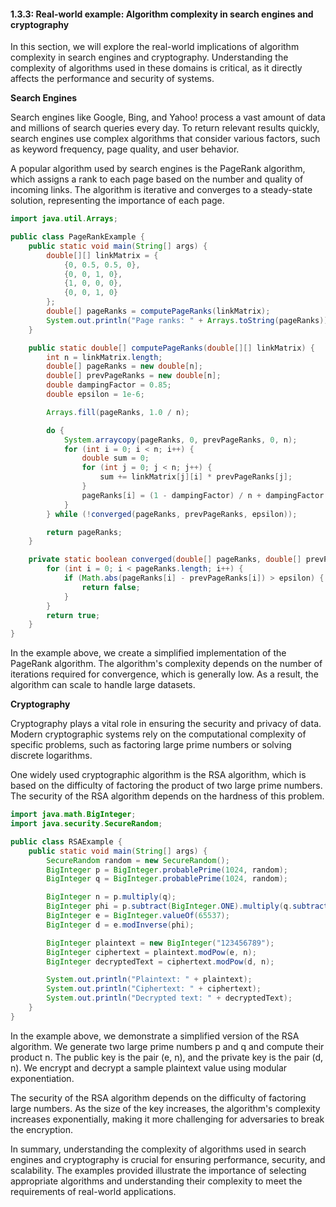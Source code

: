 #### 1.3.3: Real-world example: Algorithm complexity in search engines and cryptography

In this section, we will explore the real-world implications of algorithm complexity in search engines and cryptography. Understanding the complexity of algorithms used in these domains is critical, as it directly affects the performance and security of systems.

**Search Engines**

Search engines like Google, Bing, and Yahoo! process a vast amount of data and millions of search queries every day. To return relevant results quickly, search engines use complex algorithms that consider various factors, such as keyword frequency, page quality, and user behavior.

A popular algorithm used by search engines is the PageRank algorithm, which assigns a rank to each page based on the number and quality of incoming links. The algorithm is iterative and converges to a steady-state solution, representing the importance of each page.

```java
import java.util.Arrays;

public class PageRankExample {
    public static void main(String[] args) {
        double[][] linkMatrix = {
            {0, 0.5, 0.5, 0},
            {0, 0, 1, 0},
            {1, 0, 0, 0},
            {0, 0, 1, 0}
        };
        double[] pageRanks = computePageRanks(linkMatrix);
        System.out.println("Page ranks: " + Arrays.toString(pageRanks));
    }

    public static double[] computePageRanks(double[][] linkMatrix) {
        int n = linkMatrix.length;
        double[] pageRanks = new double[n];
        double[] prevPageRanks = new double[n];
        double dampingFactor = 0.85;
        double epsilon = 1e-6;

        Arrays.fill(pageRanks, 1.0 / n);

        do {
            System.arraycopy(pageRanks, 0, prevPageRanks, 0, n);
            for (int i = 0; i < n; i++) {
                double sum = 0;
                for (int j = 0; j < n; j++) {
                    sum += linkMatrix[j][i] * prevPageRanks[j];
                }
                pageRanks[i] = (1 - dampingFactor) / n + dampingFactor * sum;
            }
        } while (!converged(pageRanks, prevPageRanks, epsilon));

        return pageRanks;
    }

    private static boolean converged(double[] pageRanks, double[] prevPageRanks, double epsilon) {
        for (int i = 0; i < pageRanks.length; i++) {
            if (Math.abs(pageRanks[i] - prevPageRanks[i]) > epsilon) {
                return false;
            }
        }
        return true;
    }
}
```

In the example above, we create a simplified implementation of the PageRank algorithm. The algorithm's complexity depends on the number of iterations required for convergence, which is generally low. As a result, the algorithm can scale to handle large datasets.

**Cryptography**

Cryptography plays a vital role in ensuring the security and privacy of data. Modern cryptographic systems rely on the computational complexity of specific problems, such as factoring large prime numbers or solving discrete logarithms.

One widely used cryptographic algorithm is the RSA algorithm, which is based on the difficulty of factoring the product of two large prime numbers. The security of the RSA algorithm depends on the hardness of this problem.

```java
import java.math.BigInteger;
import java.security.SecureRandom;

public class RSAExample {
    public static void main(String[] args) {
        SecureRandom random = new SecureRandom();
        BigInteger p = BigInteger.probablePrime(1024, random);
        BigInteger q = BigInteger.probablePrime(1024, random);

        BigInteger n = p.multiply(q);
        BigInteger phi = p.subtract(BigInteger.ONE).multiply(q.subtract(BigInteger.ONE));
        BigInteger e = BigInteger.valueOf(65537);
        BigInteger d = e.modInverse(phi);

        BigInteger plaintext = new BigInteger("123456789");
        BigInteger ciphertext = plaintext.modPow(e, n);
        BigInteger decryptedText = ciphertext.modPow(d, n);

        System.out.println("Plaintext: " + plaintext);
        System.out.println("Ciphertext: " + ciphertext);
        System.out.println("Decrypted text: " + decryptedText);
    }
}
```
In the example above, we demonstrate a simplified version of the RSA algorithm. We generate two large prime numbers p and q and compute their product n. The public key is the pair (e, n), and the private key is the pair (d, n). We encrypt and decrypt a sample plaintext value using modular exponentiation.

The security of the RSA algorithm depends on the difficulty of factoring large numbers. As the size of the key increases, the algorithm's complexity increases exponentially, making it more challenging for adversaries to break the encryption.

In summary, understanding the complexity of algorithms used in search engines and cryptography is crucial for ensuring performance, security, and scalability. The examples provided illustrate the importance of selecting appropriate algorithms and understanding their complexity to meet the requirements of real-world applications.
